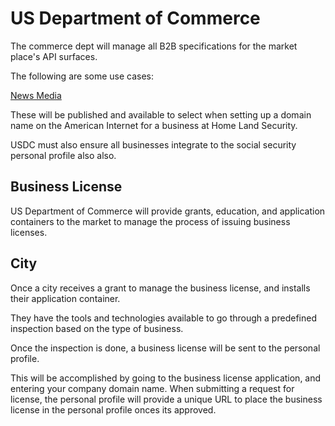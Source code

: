 # US Department of Commerce

The commerce dept will manage all B2B specifications for the market place's API surfaces.

The following are some use cases:

[News Media](./b2b-use-cases/news-media/)

These will be published and available to select when setting up a domain name on the American Internet for a business at Home Land Security.

USDC must also ensure all businesses integrate to the social security personal profile also also.

## Business License

US Department of Commerce will provide grants, education, and application containers to the market to manage the process of issuing business licenses.

## City

Once a city receives a grant to manage the business license, and installs their application container.

They have the tools and technologies available to go through a predefined inspection based on the type of business.

Once the inspection is done, a business license will be sent to the personal profile.

This will be accomplished by going to the business license application, and entering your company domain name. When submitting a request for license, the personal profile will provide a unique URL to place the business license in the personal profile onces its approved.
